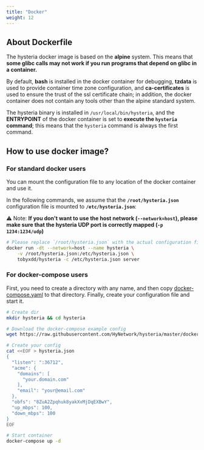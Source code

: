 ```yaml
---
title: "Docker"
weight: 12
---
```


## About Dockerfile

The hysteria docker image is based on the **alpine** system. This means that
**some glibc calls may not work if you run programs that depend on glibc in a container.**

By default, **bash** is installed in the docker container for debugging, **tzdata** is used to
provide container time zone configuration, and **ca-certificates** is used to ensure the 
trust of the ssl certificate chain; in addition, the docker container does not contain 
any tools other than the alpine standard system.

The hysteria binary is installed in `/usr/local/bin/hysteria`, and the **ENTRYPOINT**
of the docker container is set to **execute the `hysteria` command**; this means that
the `hysteria` command is always the first command.

## How to use docker image?

### For standard docker users

You can mount the configuration file to any location of the docker container and use it.

In the following commands, we assume that the **`/root/hysteria.json`** configuration
file is mounted to **`/etc/hysteria.json`**:

⚠️ Note: **If you don't want to use the host network (`--network=host`), please make sure that
the hysteria UDP port is correctly mapped (`-p 1234:1234/udp`)**

```sh
# Please replace `/root/hysteria.json` with the actual configuration file location
docker run -dt --network=host --name hysteria \
    -v /root/hysteria.json:/etc/hysteria.json \
    tobyxdd/hysteria -c /etc/hysteria.json server
```

### For docker-compose users

First, you need to create a directory with any name, and then copy [docker-compose.yaml](https://raw.githubusercontent.com/HyNetwork/hysteria/master/docker-compose.yaml) to 
that directory. Finally, create your configuration file and start it.

```sh
# Create dir
mkdir hysteria && cd hysteria

# Download the docker-compose example config
wget https://raw.githubusercontent.com/HyNetwork/hysteria/master/docker-compose.yaml

# Create your config
cat <<EOF > hysteria.json
{
  "listen": ":36712",
  "acme": {
    "domains": [
      "your.domain.com"
    ],
    "email": "your@email.com"
  },
  "obfs": "8ZuA2Zpqhuk8yakXvMjDqEXBwY",
  "up_mbps": 100,
  "down_mbps": 100
}
EOF

# Start container
docker-compose up -d
```


